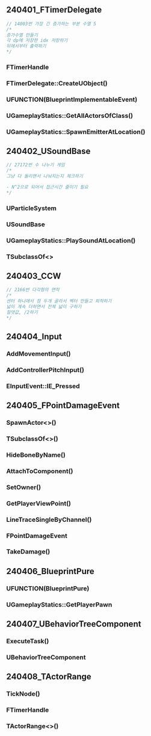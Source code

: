 ## 240401_FTimerDelegate

```cpp
// 14003번 가장 긴 증가하는 부분 수열 5
/*
증가수열 만들기
각 dp에 저장한 idx 저장하기
뒤에서부터 출력하기
*/
```

### FTimerHandle

### FTimerDelegate::CreateUObject()

### UFUNCTION(BlueprintImplementableEvent)

### UGameplayStatics::GetAllActorsOfClass()

### UGameplayStatics::SpawnEmitterAtLocation()

## 240402_USoundBase

```cpp
// 27172번 수 나누기 게임
/*
그냥 다 돌리면서 나눠지는지 체크하기

- N^2으로 되어서 접근시간 줄이기 필요
*/
```

### UParticleSystem

### USoundBase

### UGameplayStatics::PlaySoundAtLocation()

### TSubclassOf<>

## 240403_CCW

```cpp
// 2166번 다각형의 면적
/*
센터 하나에서 점 두개 골라서 벡터 만들고 외적하기
넓이 계속 더하면서 전체 넓이 구하기
절댓값, /2하기
*/
```

## 240404_Input

### AddMovementInput()

### AddControllerPitchInput()

### EInputEvent::IE_Pressed

## 240405_FPointDamageEvent

### SpawnActor<>()

### TSubclassOf<>()

### HideBoneByName()

### AttachToComponent()

### SetOwner()

### GetPlayerViewPoint()

### LineTraceSingleByChannel()

### FPointDamageEvent

### TakeDamage()

## 240406_BlueprintPure

### UFUNCTION(BlueprintPure)

### UGameplayStatics::GetPlayerPawn

## 240407_UBehaviorTreeComponent

### ExecuteTask()

### UBehaviorTreeComponent

## 240408_TActorRange

### TickNode()

### FTimerHandle

### TActorRange<>()



